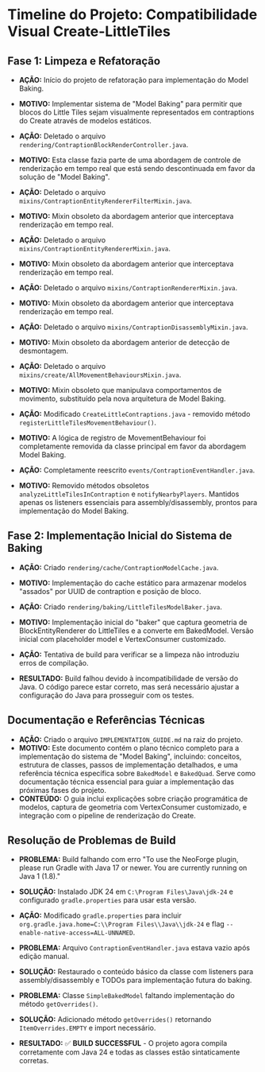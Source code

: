 # Timeline do Projeto: Compatibilidade Visual Create-LittleTiles

## Fase 1: Limpeza e Refatoração

- **AÇÃO:** Início do projeto de refatoração para implementação do Model Baking.
- **MOTIVO:** Implementar sistema de "Model Baking" para permitir que blocos do Little Tiles sejam visualmente representados em contraptions do Create através de modelos estáticos.

- **AÇÃO:** Deletado o arquivo `rendering/ContraptionBlockRenderController.java`.
- **MOTIVO:** Esta classe fazia parte de uma abordagem de controle de renderização em tempo real que está sendo descontinuada em favor da solução de "Model Baking".

- **AÇÃO:** Deletado o arquivo `mixins/ContraptionEntityRendererFilterMixin.java`.
- **MOTIVO:** Mixin obsoleto da abordagem anterior que interceptava renderização em tempo real.

- **AÇÃO:** Deletado o arquivo `mixins/ContraptionEntityRendererMixin.java`.
- **MOTIVO:** Mixin obsoleto da abordagem anterior que interceptava renderização em tempo real.

- **AÇÃO:** Deletado o arquivo `mixins/ContraptionRendererMixin.java`.
- **MOTIVO:** Mixin obsoleto da abordagem anterior que interceptava renderização em tempo real.

- **AÇÃO:** Deletado o arquivo `mixins/ContraptionDisassemblyMixin.java`.
- **MOTIVO:** Mixin obsoleto da abordagem anterior de detecção de desmontagem.

- **AÇÃO:** Deletado o arquivo `mixins/create/AllMovementBehavioursMixin.java`.
- **MOTIVO:** Mixin obsoleto que manipulava comportamentos de movimento, substituído pela nova arquitetura de Model Baking.

- **AÇÃO:** Modificado `CreateLittleContraptions.java` - removido método `registerLittleTilesMovementBehaviour()`.
- **MOTIVO:** A lógica de registro de MovementBehaviour foi completamente removida da classe principal em favor da abordagem Model Baking.

- **AÇÃO:** Completamente reescrito `events/ContraptionEventHandler.java`.
- **MOTIVO:** Removido métodos obsoletos `analyzeLittleTilesInContraption` e `notifyNearbyPlayers`. Mantidos apenas os listeners essenciais para assembly/disassembly, prontos para implementação do Model Baking.

## Fase 2: Implementação Inicial do Sistema de Baking

- **AÇÃO:** Criado `rendering/cache/ContraptionModelCache.java`.
- **MOTIVO:** Implementação do cache estático para armazenar modelos "assados" por UUID de contraption e posição de bloco.

- **AÇÃO:** Criado `rendering/baking/LittleTilesModelBaker.java`.
- **MOTIVO:** Implementação inicial do "baker" que captura geometria de BlockEntityRenderer do LittleTiles e a converte em BakedModel. Versão inicial com placeholder model e VertexConsumer customizado.

- **AÇÃO:** Tentativa de build para verificar se a limpeza não introduziu erros de compilação.
- **RESULTADO:** Build falhou devido à incompatibilidade de versão do Java. O código parece estar correto, mas será necessário ajustar a configuração do Java para prosseguir com os testes.

## Documentação e Referências Técnicas

- **AÇÃO:** Criado o arquivo `IMPLEMENTATION_GUIDE.md` na raiz do projeto.
- **MOTIVO:** Este documento contém o plano técnico completo para a implementação do sistema de "Model Baking", incluindo: conceitos, estrutura de classes, passos de implementação detalhados, e uma referência técnica específica sobre `BakedModel` e `BakedQuad`. Serve como documentação técnica essencial para guiar a implementação das próximas fases do projeto.
- **CONTEÚDO:** O guia inclui explicações sobre criação programática de modelos, captura de geometria com VertexConsumer customizado, e integração com o pipeline de renderização do Create.

## Resolução de Problemas de Build

- **PROBLEMA:** Build falhando com erro "To use the NeoForge plugin, please run Gradle with Java 17 or newer. You are currently running on Java 1 (1.8)."
- **SOLUÇÃO:** Instalado JDK 24 em `C:\Program Files\Java\jdk-24` e configurado `gradle.properties` para usar esta versão.
- **AÇÃO:** Modificado `gradle.properties` para incluir `org.gradle.java.home=C:\\Program Files\\Java\\jdk-24` e flag `--enable-native-access=ALL-UNNAMED`.

- **PROBLEMA:** Arquivo `ContraptionEventHandler.java` estava vazio após edição manual.
- **SOLUÇÃO:** Restaurado o conteúdo básico da classe com listeners para assembly/disassembly e TODOs para implementação futura do baking.

- **PROBLEMA:** Classe `SimpleBakedModel` faltando implementação do método `getOverrides()`.
- **SOLUÇÃO:** Adicionado método `getOverrides()` retornando `ItemOverrides.EMPTY` e import necessário.

- **RESULTADO:** ✅ **BUILD SUCCESSFUL** - O projeto agora compila corretamente com Java 24 e todas as classes estão sintaticamente corretas.
